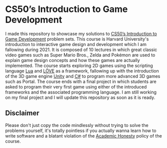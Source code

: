 # CS50’s Introduction to Game Development


I made this repository to showcase my solutions to [CS50’s
Introduction to Game Development](https://cs50.harvard.edu/games/2018/) problem sets. This course is Harvard University's introduction to interactive game design and development which I am fallowing during 2021. It is composed of 10 lectures in which great classic video games such as Super Mario Bros., Zelda and Pokémon are used to explain game design concepts and how these games are actually implemented. The course starts exploring 2D games using the scripting language [Lua](https://www.lua.org) and [LÖVE](https://love2d.org) as a framework, fallowing up with the introduction of the 3D game engine [Unity](https://unity.com) and [C#](https://docs.microsoft.com/en-us/dotnet/csharp/) to program more advanced 3D games such as Portal. The course ends with a final project in which students are asked to program their very first game using either of the introduced frameworks and the associated programming language. I am still working on my final project and I will update this repository as soon as it is ready.

## Disclaimer

Please don't just copy the code mindlessly without trying to solve the problems yourself, it's totally pointless if you actually wanna learn how to write software and a blatant violation of the [Academic Honesty](https://docs.cs50.net/2016/fall/syllabus/cs50.html#academic-honesty) policy of the course.
